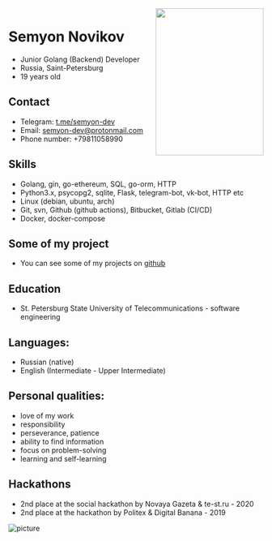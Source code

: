 <img src="https://i.imgur.com/CjmDfE4.jpg" align="right" height="290" width="213">

# Semyon Novikov
* Junior Golang (Backend) Developer
* Russia, Saint-Petersburg
* 19 years old

## Contact
* Telegram: [t.me/semyon-dev](https://t.me/semyon-dev)
* Email: semyon-dev@protonmail.com
* Phone number: +79811058990


## Skills
* Golang, gin, go-ethereum, SQL, go-orm, HTTP
* Python3.x, psycopg2, sqlite, Flask, telegram-bot, vk-bot, HTTP etc
* Linux (debian, ubuntu, arch)
* Git, svn, Github (github actions), Bitbucket, Gitlab (CI/CD)
* Docker, docker-compose

## Some of my project
* You can see some of my projects on [github](https://github.com/semyon-dev)

## Education
* St. Petersburg State University of Telecommunications - software engineering

## Languages: 
* Russian (native)
* English (Intermediate - Upper Intermediate)

## Personal qualities: 
* love of my work
* responsibility
* perseverance, patience
* ability to find information
* focus on problem-solving
* learning and self-learning

## Hackathons
* 2nd place at the social hackathon by Novaya Gazeta & te-st.ru - 2020
* 2nd place at the hackathon by Politex & Digital Banana - 2019

![picture](https://i.imgur.com/CjmDfE4.jpg)
